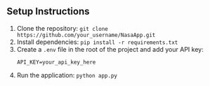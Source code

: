 ## Setup Instructions

1. Clone the repository: `git clone https://github.com/your_username/NasaApp.git`
2. Install dependencies: `pip install -r requirements.txt`
3. Create a `.env` file in the root of the project and add your API key:
    ```
    API_KEY=your_api_key_here
    ```
4. Run the application: `python app.py`
